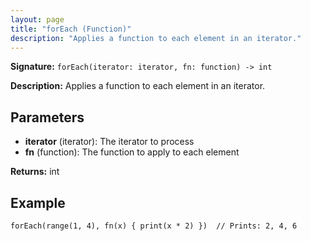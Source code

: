```yaml
---
layout: page
title: "forEach (Function)"
description: "Applies a function to each element in an iterator."
---
```


**Signature:** `forEach(iterator: iterator, fn: function) -> int`

**Description:** Applies a function to each element in an iterator.

## Parameters

- **iterator** (iterator): The iterator to process
- **fn** (function): The function to apply to each element

**Returns:** int

## Example

```osprey
forEach(range(1, 4), fn(x) { print(x * 2) })  // Prints: 2, 4, 6
```
